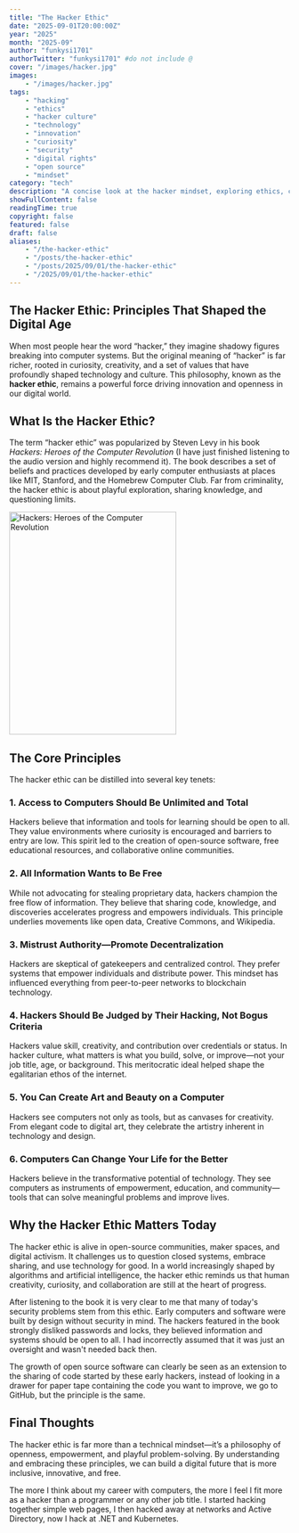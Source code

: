 ```yaml
---
title: "The Hacker Ethic"
date: "2025-09-01T20:00:00Z"
year: "2025"
month: "2025-09"
author: "funkysi1701"
authorTwitter: "funkysi1701" #do not include @
cover: "/images/hacker.jpg"
images:
    - "/images/hacker.jpg"
tags:
    - "hacking"
    - "ethics"
    - "hacker culture"
    - "technology"
    - "innovation"
    - "curiosity"
    - "security"
    - "digital rights"
    - "open source"
    - "mindset"
category: "tech"
description: "A concise look at the hacker mindset, exploring ethics, curiosity, and the drive to innovate in technology and society."
showFullContent: false
readingTime: true
copyright: false
featured: false
draft: false
aliases:
    - "/the-hacker-ethic"
    - "/posts/the-hacker-ethic"
    - "/posts/2025/09/01/the-hacker-ethic"
    - "/2025/09/01/the-hacker-ethic"
---
```

## The Hacker Ethic: Principles That Shaped the Digital Age

When most people hear the word “hacker,” they imagine shadowy figures breaking into computer systems. But the original meaning of “hacker” is far richer, rooted in curiosity, creativity, and a set of values that have profoundly shaped technology and culture. This philosophy, known as the **hacker ethic**, remains a powerful force driving innovation and openness in our digital world.

## What Is the Hacker Ethic?

The term “hacker ethic” was popularized by Steven Levy in his book _Hackers: Heroes of the Computer Revolution_ (I have just finished listening to the audio version and highly recommend it). The book describes a set of beliefs and practices developed by early computer enthusiasts at places like MIT, Stanford, and the Homebrew Computer Club. Far from criminality, the hacker ethic is about playful exploration, sharing knowledge, and questioning limits.

<img src="/images/hacker.jpg" alt="Hackers: Heroes of the Computer Revolution" width="300" height="400" class="img-fluid float-end ms-2" />

## The Core Principles

The hacker ethic can be distilled into several key tenets:

### 1. Access to Computers Should Be Unlimited and Total

Hackers believe that information and tools for learning should be open to all. They value environments where curiosity is encouraged and barriers to entry are low. This spirit led to the creation of open-source software, free educational resources, and collaborative online communities.

### 2. All Information Wants to Be Free

While not advocating for stealing proprietary data, hackers champion the free flow of information. They believe that sharing code, knowledge, and discoveries accelerates progress and empowers individuals. This principle underlies movements like open data, Creative Commons, and Wikipedia.

### 3. Mistrust Authority—Promote Decentralization

Hackers are skeptical of gatekeepers and centralized control. They prefer systems that empower individuals and distribute power. This mindset has influenced everything from peer-to-peer networks to blockchain technology.

### 4. Hackers Should Be Judged by Their Hacking, Not Bogus Criteria

Hackers value skill, creativity, and contribution over credentials or status. In hacker culture, what matters is what you build, solve, or improve—not your job title, age, or background. This meritocratic ideal helped shape the egalitarian ethos of the internet.

### 5. You Can Create Art and Beauty on a Computer

Hackers see computers not only as tools, but as canvases for creativity. From elegant code to digital art, they celebrate the artistry inherent in technology and design.

### 6. Computers Can Change Your Life for the Better

Hackers believe in the transformative potential of technology. They see computers as instruments of empowerment, education, and community—tools that can solve meaningful problems and improve lives.

## Why the Hacker Ethic Matters Today

The hacker ethic is alive in open-source communities, maker spaces, and digital activism. It challenges us to question closed systems, embrace sharing, and use technology for good. In a world increasingly shaped by algorithms and artificial intelligence, the hacker ethic reminds us that human creativity, curiosity, and collaboration are still at the heart of progress.

After listening to the book it is very clear to me that many of today's security problems stem from this ethic. Early computers and software were built by design without security in mind. The hackers featured in the book strongly disliked passwords and locks, they believed information and systems should be open to all. I had incorrectly assumed that it was just an oversight and wasn't needed back then.

The growth of open source software can clearly be seen as an extension to the sharing of code started by these early hackers, instead of looking in a drawer for paper tape containing the code you want to improve, we go to GitHub, but the principle is the same.

## Final Thoughts

The hacker ethic is far more than a technical mindset—it’s a philosophy of openness, empowerment, and playful problem-solving. By understanding and embracing these principles, we can build a digital future that is more inclusive, innovative, and free.

The more I think about my career with computers, the more I feel I fit more as a hacker than a programmer or any other job title. I started hacking together simple web pages, I then hacked away at networks and Active Directory, now I hack at .NET and Kubernetes.
